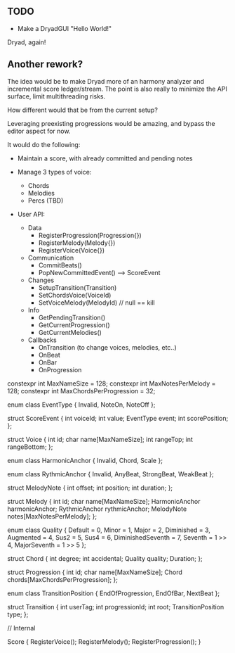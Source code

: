 ## TODO

* Make a DryadGUI "Hello World!"

Dryad, again!

## Another rework?

The idea would be to make Dryad more of an harmony analyzer and incremental score ledger/stream.
The point is also really to minimize the API surface, limit multithreading risks.

How different would that be from the current setup?

Leveraging preexisting progressions would be amazing, and bypass the editor aspect for now.

It would do the following:
* Maintain a score, with already committed and pending notes
* Manage 3 types of voice:
  * Chords
  * Melodies
  * Percs (TBD)

* User API:
    * Data
        * RegisterProgression(Progression{})
        * RegisterMelody(Melody{})
        * RegisterVoice(Voice{})
    * Communication
        * CommitBeats()
        * PopNewCommittedEvent() --> ScoreEvent
    * Changes
        * SetupTransition(Transition)
        * SetChordsVoice(VoiceId)
        * SetVoiceMelody(MelodyId) // null == kill
    * Info
        * GetPendingTransition()
        * GetCurrentProgression()
        * GetCurrentMelodies()
    * Callbacks
        * OnTransition (to change voices, melodies, etc..)
        * OnBeat
        * OnBar
        * OnProgression

constexpr int MaxNameSize = 128;
constexpr int MaxNotesPerMelody = 128;
constexpr int MaxChordsPerProgression = 32;

enum class EventType
{
    Invalid,
    NoteOn,
    NoteOff
};

struct ScoreEvent
{
    int voiceId;
    int value;
    EventType event;
    int scorePosition;
};

struct Voice
{
    int id;
    char name[MaxNameSize];
    int rangeTop;
    int rangeBottom;
};

enum class HarmonicAnchor
{
    Invalid,
    Chord,
    Scale
};

enum class RythmicAnchor
{
    Invalid,
    AnyBeat,
    StrongBeat,
    WeakBeat
};

struct MelodyNote
{
    int offset;
    int position;
    int duration;
};

struct Melody
{
    int id;
    char name[MaxNameSize];
    HarmonicAnchor harmonicAnchor;
    RythmicAnchor rythmicAnchor;
    MelodyNote notes[MaxNotesPerMelody];
};

enum class Quality
{
    Default = 0,
    Minor = 1,
    Major = 2,
    Diminished = 3,
    Augmented = 4,
    Sus2 = 5,
    Sus4 = 6,
    DiminishedSeventh = 7,
    Seventh = 1 >> 4,
    MajorSeventh = 1 >> 5
};

struct Chord
{
    int degree;
    int accidental;
    Quality quality;
    Duration;
};

struct Progression
{
    int id;
    char name[MaxNameSize];
    Chord chords[MaxChordsPerProgression];
};

enum class TransitionPosition
{
    EndOfProgression,
    EndOfBar,
    NextBeat
};

struct Transition
{
    int userTag;
    int progressionId;
    int root;
    TransitionPosition type;
};

// Internal

Score
{
    RegisterVoice();
    RegisterMelody();
    RegisterProgression();
}